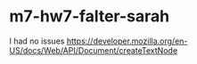 # m7-hw7-falter-sarah

I had no issues
https://developer.mozilla.org/en-US/docs/Web/API/Document/createTextNode
